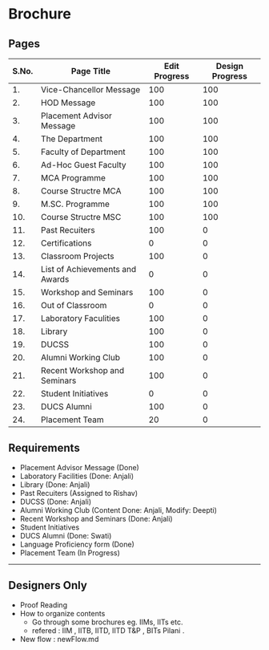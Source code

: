 # Brochure

## Pages

|S.No.|Page Title|Edit Progress|Design Progress|
|-|-|-|-|
|1.|Vice-Chancellor Message|100|100|
|2.|HOD Message|100|100|
|3.|Placement Advisor Message|100|100|
|4.|The Department|100|100|
|5.|Faculty of Department|100|100|
|6.|Ad-Hoc Guest Faculty|100|100|
|7.|MCA Programme|100|100|
|8.|Course Structre MCA|100|100|
|9.|M.SC. Programme|100|100|
|10.|Course Structre MSC|100|100|
|11.|Past Recuiters|100|0|
|12.|Certifications|0|0|
|13.|Classroom Projects|100|0|
|14.|List of Achievements and Awards|0|0|
|15.|Workshop and Seminars|100|0|
|16.|Out of Classroom|0|0|
|17.|Laboratory Faculities|100|0|
|18.|Library|100|0|
|19.|DUCSS|100|0|
|20.|Alumni Working Club|100|0|
|21.|Recent Workshop and Seminars|100|0|
|22.|Student Initiatives|0|0|
|23.|DUCS Alumni|100|0|
|24.|Placement Team|20|0|

## Requirements 

- Placement Advisor Message (Done)
- Laboratory Facilities	(Done: Anjali)
- Library	(Done: Anjali)
- Past Recuiters (Assigned to Rishav)
- DUCSS	(Done: Anjali)
- Alumni Working Club	(Content Done: Anjali, Modify: Deepti)
- Recent Workshop and Seminars (Done: Anjali)
- Student Initiatives	
- DUCS Alumni (Done: Swati)
- Language Proficiency form (Done)
- Placement Team (In Progress)

---

## Designers Only

- Proof Reading
- How to organize contents
  - Go through some brochures eg. IIMs, IITs etc.
  - refered : IIM , IITB, IITD, IITD T&P , BITs Pilani . 
- New flow : newFlow.md 
















